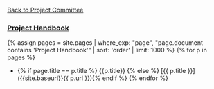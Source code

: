 [Back to Project Committee](/www-committee-project/)

### [Project Handbook]({{site.baseurl}}/handbook/)

{% assign pages = site.pages | where_exp: "page", "page.document contains 'Project Handbook'" | sort: 'order' | limit: 1000 %}
{% for p in pages %}
* {% if page.title == p.title %} {{p.title}} {% else %} [{{ p.title }}]({{site.baseurl}}{{ p.url }}){% endif %}
{% endfor %}